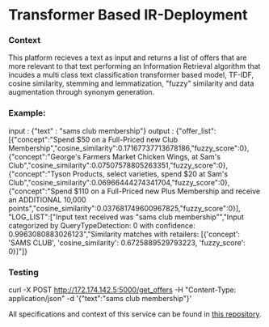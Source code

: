 # Transformer Based IR-Deployment
### Context
This platform recieves a text as input and returns a list of offers that are more relevant to that text performing an Information Retrieval algorithm that incudes a multi class text classification transformer based model, TF-IDF, cosine similarity, stemming and lemmatization, "fuzzy" similarity and  data augmentation through synonym generation.

### Example:
input : {"text" : "sams club membership"}
output : {"offer_list":[{"concept":"Spend $50 on a Full-Priced new Club Membership","cosine_similarity":0.17167737713678186,"fuzzy_score":0},{"concept":"George's Farmers Market Chicken Wings, at Sam's Club","cosine_similarity":0.07507578805263351,"fuzzy_score":0},{"concept":"Tyson Products, select varieties, spend $20 at Sam's Club","cosine_similarity":0.06966444274341704,"fuzzy_score":0},{"concept":"Spend $110 on a Full-Priced new Plus Membership and receive an ADDITIONAL 10,000 points","cosine_similarity":0.037681749600967825,"fuzzy_score":0}],
"LOG_LIST":["Input text received was \"sams club membership\"","Input categorized by QueryTypeDetection: 0 with confidence: 0.9963080883026123","Similarity matches with retailers: [{'concept': 'SAMS CLUB', 'cosine_similarity': 0.6725889529793223, 'fuzzy_score': 0}]"]}

### Testing
curl -X POST http://172.174.142.5:5000/get_offers -H "Content-Type: application/json" -d '{"text":"sams club membership"}'

All specifications and context of this service can be found in <a href="https://github.com/federico2001/Transformer_Based_IR/blob/main/README.md">this repository</a>.
